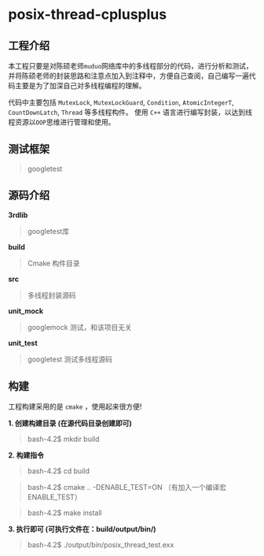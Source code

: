 # **posix-thread-cplusplus**

## 工程介绍
本工程只要是对陈硕老师`muduo`网络库中的多线程部分的代码，进行分析和测试，并将陈硕老师的封装思路和注意点加入到注释中，方便自己查阅，自己编写一遍代码主要是为了加深自己对多线程编程的理解。

代码中主要包括 `MutexLock`, `MutexLockGuard`, `Condition`, `AtomicIntegerT`, `CountDownLatch`, `Thread` 等多线程构件。 使用 `C++` 语言进行编写封装，以达到线程资源以`OOP`思维进行管理和使用。

## 测试框架
> googletest 

## 源码介绍
**3rdlib**
> googletest库

**build**
> Cmake 构件目录

**src**
> 多线程封装源码

**unit_mock**
> googlemock 测试，和该项目无关

**unit_test**
> googletest 测试多线程源码

## 构建
工程构建采用的是 `cmake` ，使用起来很方便!

**1. 创建构建目录 (在源代码目录创建即可)**
> bash-4.2$ mkdir build

**2. 构建指令**
> bash-4.2$ cd build

> bash-4.2$ cmake .. -DENABLE_TEST=ON （有加入一个编译宏 ENABLE_TEST）

> bash-4.2$ make install

**3. 执行即可 (可执行文件在：build/output/bin/)**
> bash-4.2$ ./output/bin/posix_thread_test.exx

